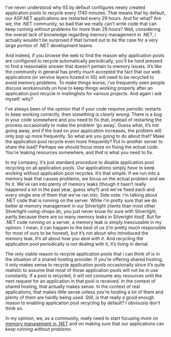 I’ve never understood why IIS by default configures newly created application pools to recycle every 1740 minutes. That means that by default, our ASP.NET applications are restarted every 29 hours. And for what? Are we, the .NET community, so bad that we really can’t write code that can keep running without problems for more than 29 hours? Well, considering the overall lack of knowledge regarding memory management in .NET, i actually wouldn’t be surprised if that turned out to be the case for a very large portion of .NET development teams.

And indeed, if you browse the web to find the reason why application pools are configured to recycle automatically periodically, you’ll be hard pressed to find a reasonable answer that doesn’t pertain to memory issues. It’s like the community in general has pretty much accepted the fact that our web applications (or service layers hosted in IIS) will need to be recycled to avoid memory problems. To make things worse, i’ve frequently seen people discuss workarounds on how to keep things working properly after an application pool recycle in mailinglists for various projects. And again i ask myself: why?

I’ve always been of the opinion that if your code requires periodic restarts to keep working correctly, then something is *clearly wrong*. There is a bug in your code somewhere and you need to fix *that*, instead of restarting the process occasionally to make the problem ‘go away’. Guess what, it’s not going away, and if the load on your application increases, the problem will only pop up more frequently. So what are you going to do about that? Make the application pool recycle even more frequently? Put in another server to share the load? Perhaps we should focus more on fixing the actual code. You’re leaking resources somewhere, and *that* is what you need to fix.

In my company, it’s just standard procedure to disable application pool recycling on all application pools. Our applications simply *have* to keep working without application pool recycles. It’s that simple. If we run into a memory leak that causes problems, we focus on the actual problem and we fix it. We’ve ran into plenty of memory leaks (though it hasn’t really happened a lot in the past year, guess why?) and we’ve fixed each and every single one of them that we’ve ran into. Side note: i’m talking about .NET code that is running on the server. While i’m pretty sure that we do better at memory management in our Silverlight clients than most other Silverlight-using-shops do, you just never know for sure with Silverlight, partly because there are so many memory leaks in Silveright *itself*. But for .NET code running on a server, a memory leak is simply inexcusable in my opinion. I mean, it can happen to the best of us (i’m pretty much responsible for most of ours to be honest), but it’s not about who introduced the memory leak. It’s all about how you *deal with it*. And recycling the application pool periodically is *not* dealing with it, it’s living in denial.

The only viable reason to recycle application pools that i can think of is in the situation of a shared hosting provider. If you’re offering shared hosting, it only makes sense to recycle application pools occasionally since it’s quite realistic to assume that most of those application pools will not be in use constantly. If a pool is recycled, it will not consume any resources until the next request for an application in that pool is received. In the context of shared hosting, that actually makes sense. In the context of real applications, that makes little sense unless you’re hosting a lot of them and plenty of them are hardly being used. Still, is that really a good enough reason to enabling application pool recycling by default? I obviously don’t think so.

In my opinion, we, as a community, really need to start focusing more on [memory management in .NET](/blog/2008/08/net-memory-management/) and on making sure that our applications can *keep running without problems.*